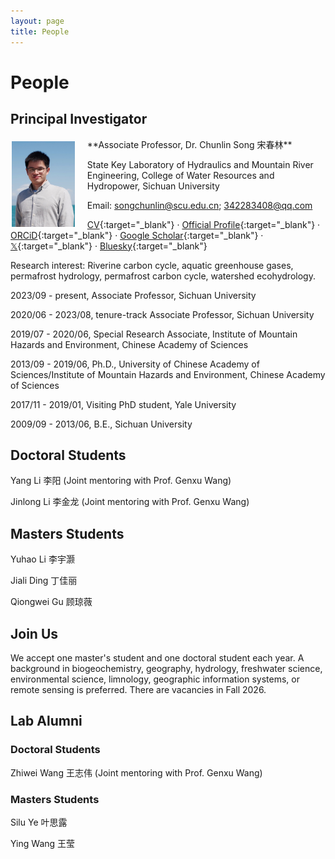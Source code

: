 ```yaml
---
layout: page
title: People
---
```


# People

## Principal Investigator
<img align="left" src="/files/images/thumbs/Chunlin_avatar.jpg" style="width: 20%; margin:5px 20px 2px 2px;">
**Associate Professor, Dr. Chunlin Song 宋春林**

State Key Laboratory of Hydraulics and Mountain River Engineering, College of Water Resources and Hydropower, Sichuan University

Email: [songchunlin@scu.edu.cn](mailto:songchunlin@scu.edu.cn); [342283408@qq.com](mailto:342283408@qq.com)

[CV](http://songchunlin.net/files/others/songchunlin_cv.pdf){:target="_blank"} · [Official Profile](https://cwrh.scu.edu.cn/info/1049/2222.htm){:target="_blank"} · [ORCiD](http://orcid.org/0000-0003-3627-2350){:target="_blank"}  · [Google Scholar](https://scholar.google.com/citations?user=ULVszuoAAAAJ){:target="_blank"} · [𝕏](https://x.com/SongChunlin){:target="_blank"} · [Bluesky](https://bsky.app/profile/songchunlin.bsky.social){:target="_blank"}

Research interest: Riverine carbon cycle, aquatic greenhouse gases, permafrost hydrology, permafrost carbon cycle, watershed ecohydrology.

2023/09 - present, Associate Professor, Sichuan University

2020/06 - 2023/08, tenure-track Associate Professor, Sichuan University
 
2019/07 - 2020/06, Special Research Associate, Institute of Mountain Hazards and Environment, Chinese Academy of Sciences
 
2013/09 - 2019/06, Ph.D., University of Chinese Academy of Sciences/Institute of Mountain Hazards and Environment, Chinese Academy of Sciences
 
2017/11 - 2019/01, Visiting PhD student, Yale University
 
2009/09 - 2013/06, B.E., Sichuan University
 

## Doctoral Students
Yang Li 李阳 (Joint mentoring with Prof. Genxu Wang)

Jinlong Li 李金龙 (Joint mentoring with Prof. Genxu Wang)

## Masters Students
Yuhao Li 李宇灏

Jiali Ding 丁佳丽

Qiongwei Gu 顾琼薇

## Join Us
We accept one master's student and one doctoral student each year. A background in biogeochemistry, geography, hydrology, freshwater science, environmental science, limnology, geographic information systems, or remote sensing is preferred. There are vacancies in Fall 2026.

## Lab Alumni
### Doctoral Students
Zhiwei Wang 王志伟 (Joint mentoring with Prof. Genxu Wang)

### Masters Students
Silu Ye 叶思露

Ying Wang 王莹
